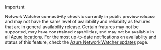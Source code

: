 > [!IMPORTANT]
> Network Watcher connectivity check is currently in public preview release and may not have the same level of availability and reliability as features that are in general availability release. Certain features may not be supported, may have constrained capabilities, and may not be available in all [Azure locations](https://azure.microsoft.com/regions/). For the most up-to-date notifications on availability and status of this feature, check the [Azure Network Watcher updates](https://azure.microsoft.com/updates/?product=network-watcher) page. 